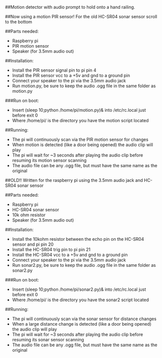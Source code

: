 ##Motion detector with audio prompt to hold onto a hand railing.

##Now using a motion PIR sensor! For the old HC-SR04 sonar sensor scroll to the bottom

##Parts needed:
* Raspberry pi
* PIR motion sensor
* Speaker (for 3.5mm audio out)


##Installation:
* Install the PIR sensor signal pin to pi pin 4
* Install the PIR sensor vcc to a +5v and gnd to a ground pin
* Connect your speaker to the pi via the 3.5mm audio jack
* Run motion.py, be sure to keep the audio .ogg file in the same folder as motion.py

###Run on boot:
* Insert (sleep 10;python /home/pi/motion.py)&  into /etc/rc.local just before exit 0
* Where /home/pi/ is the directory you have the motion script located

##Running:
* The pi will continuously scan via the PIR motion sensor for changes
* When motion is detected (like a door being opened) the audio clip will play
* The pi will wait for ~3 seconds after playing the audio clip before resuming its motion sensor scanning
* The audio file can be any .ogg file, but must have the same name as the original




##OLD!! Written for the raspberry pi using the 3.5mm audio jack and HC-SR04 sonar sensor

##Parts needed:
* Raspberry pi
* HC-SR04 sonar sensor
* 10k ohm resistor
* Speaker (for 3.5mm audio out)


##Installation:
* Install the 10kohm resistor between the echo pin on the HC-SR04 sensor and pi pin 20
* Install the HC-SR04 trig pin to pi pin 21
* Install the HC-SR04 vcc to a +5v and gnd to a ground pin
* Connect your speaker to the pi via the 3.5mm audio jack
* Run sonar2.py, be sure to keep the audio .ogg file in the same folder as sonar2.py

###Run on boot:
* Insert (sleep 10;python /home/pi/sonar2.py)&  into /etc/rc.local just before exit 0
* Where /home/pi/ is the directory you have the sonar2 script located

##Running:
* The pi will continuously scan via the sonar sensor for distance changes
* When a large distance change is detected (like a door being opened) the audio clip will play
* The pi will wait for ~3 seconds after playing the audio clip before resuming its sonar sensor scanning
* The audio file can be any .ogg file, but must have the same name as the original
